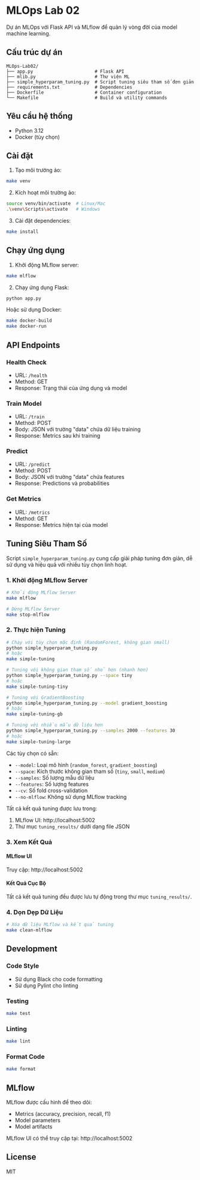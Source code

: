 # MLOps Lab 02

Dự án MLOps với Flask API và MLflow để quản lý vòng đời của model machine learning.

## Cấu trúc dự án

```
MLOps-Lab02/
├── app.py                       # Flask API
├── mlib.py                      # Thư viện ML
├── simple_hyperparam_tuning.py  # Script tuning siêu tham số đơn giản
├── requirements.txt             # Dependencies
├── Dockerfile                   # Container configuration
└── Makefile                     # Build và utility commands
```

## Yêu cầu hệ thống

- Python 3.12
- Docker (tùy chọn)

## Cài đặt

1. Tạo môi trường ảo:
```bash
make venv
```

2. Kích hoạt môi trường ảo:
```bash
source venv/bin/activate  # Linux/Mac
.\venv\Scripts\activate   # Windows
```

3. Cài đặt dependencies:
```bash
make install
```

## Chạy ứng dụng

1. Khởi động MLflow server:
```bash
make mlflow
```

2. Chạy ứng dụng Flask:
```bash
python app.py
```

Hoặc sử dụng Docker:
```bash
make docker-build
make docker-run
```

## API Endpoints

### Health Check
- URL: `/health`
- Method: GET
- Response: Trạng thái của ứng dụng và model

### Train Model
- URL: `/train`
- Method: POST
- Body: JSON với trường "data" chứa dữ liệu training
- Response: Metrics sau khi training

### Predict
- URL: `/predict`
- Method: POST
- Body: JSON với trường "data" chứa features
- Response: Predictions và probabilities

### Get Metrics
- URL: `/metrics`
- Method: GET
- Response: Metrics hiện tại của model

## Tuning Siêu Tham Số

Script `simple_hyperparam_tuning.py` cung cấp giải pháp tuning đơn giản, dễ sử dụng và hiệu quả với nhiều tùy chọn linh hoạt.

### 1. Khởi động MLflow Server

```bash
# Khởi động MLflow Server
make mlflow

# Dừng MLflow Server
make stop-mlflow
```

### 2. Thực hiện Tuning

```bash
# Chạy với tùy chọn mặc định (RandomForest, không gian small)
python simple_hyperparam_tuning.py
# hoặc
make simple-tuning

# Tuning với không gian tham số nhỏ hơn (nhanh hơn)
python simple_hyperparam_tuning.py --space tiny
# hoặc
make simple-tuning-tiny

# Tuning với GradientBoosting
python simple_hyperparam_tuning.py --model gradient_boosting
# hoặc
make simple-tuning-gb

# Tuning với nhiều mẫu dữ liệu hơn
python simple_hyperparam_tuning.py --samples 2000 --features 30
# hoặc
make simple-tuning-large
```

Các tùy chọn có sẵn:
- `--model`: Loại mô hình (`random_forest`, `gradient_boosting`)
- `--space`: Kích thước không gian tham số (`tiny`, `small`, `medium`)
- `--samples`: Số lượng mẫu dữ liệu
- `--features`: Số lượng features
- `--cv`: Số fold cross-validation
- `--no-mlflow`: Không sử dụng MLflow tracking

Tất cả kết quả tuning được lưu trong:
1. MLflow UI: http://localhost:5002
2. Thư mục `tuning_results/` dưới dạng file JSON

### 3. Xem Kết Quả

#### MLflow UI

Truy cập: http://localhost:5002

#### Kết Quả Cục Bộ

Tất cả kết quả tuning đều được lưu tự động trong thư mục `tuning_results/`.

### 4. Dọn Dẹp Dữ Liệu

```bash
# Xóa dữ liệu MLflow và kết quả tuning
make clean-mlflow
```

## Development

### Code Style
- Sử dụng Black cho code formatting
- Sử dụng Pylint cho linting

### Testing
```bash
make test
```

### Linting
```bash
make lint
```

### Format Code
```bash
make format
```

## MLflow

MLflow được cấu hình để theo dõi:
- Metrics (accuracy, precision, recall, f1)
- Model parameters
- Model artifacts

MLflow UI có thể truy cập tại: http://localhost:5002

## License

MIT